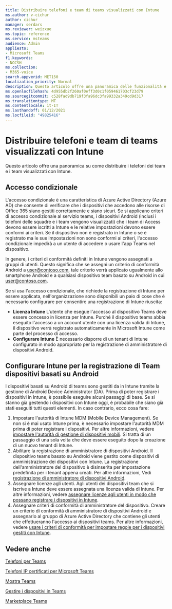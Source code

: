 ```yaml
---
title: Distribuire telefoni e team di teams visualizzati con Intune
ms.author: v-cichur
author: cichur
manager: serdars
ms.reviewer: weizxue
ms.topic: reference
ms.service: msteams
audience: Admin
appliesto:
- Microsoft Teams
f1.keywords:
- NOCSH
ms.collection:
- M365-voice
search.appverid: MET150
localization_priority: Normal
description: Questo articolo offre una panoramica delle funzionalità e delle caratteristiche supportate da Microsoft teams.
ms.openlocfilehash: 4d955db2f260af0eff3d0c1f059461703cf23d79
ms.sourcegitcommit: c528fad9db719f3fa96dc3fa99332a349cd9d317
ms.translationtype: MT
ms.contentlocale: it-IT
ms.lasthandoff: 01/12/2021
ms.locfileid: "49825416"
---
```

# <a name="deploy-teams-phones-and-teams-displays-using-intune"></a>Distribuire telefoni e team di teams visualizzati con Intune

Questo articolo offre una panoramica su come distribuire i telefoni dei team e i team visualizzati con Intune.

## <a name="conditional-access"></a>Accesso condizionale

L'accesso condizionale è una caratteristica di Azure Active Directory (Azure AD) che consente di verificare che i dispositivi che accedono alle risorse di Office 365 siano gestiti correttamente e siano sicuri.  Se si applicano criteri di accesso condizionale al servizio teams, i dispositivi Android (inclusi i telefoni delle squadre e i team vengono visualizzati) che i team di Access devono essere iscritti a Intune e le relative impostazioni devono essere conformi ai criteri.  Se il dispositivo non è registrato in Intune o se è registrato ma le sue impostazioni non sono conformi ai criteri, l'accesso condizionale impedirà a un utente di accedere o usare l'app Teams nel dispositivo.

In genere, i criteri di conformità definiti in Intune vengono assegnati a gruppi di utenti.  Questo significa che se assegni un criterio di conformità Android a user@contoso.com, tale criterio verrà applicato ugualmente allo smartphone Android e a qualsiasi dispositivo team basato su Android in cui user@contoso.com.

Se si usa l'accesso condizionale, che richiede la registrazione di Intune per essere applicata, nell'organizzazione sono disponibili un paio di cose che è necessario configurare per consentire una registrazione di Intune riuscita:

- **Licenza Intune** L'utente che esegue l'accesso al dispositivo Teams deve essere concesso in licenza per Intune.  Purché il dispositivo teams abbia eseguito l'accesso a un account utente con una licenza valida di Intune, il dispositivo verrà registrato automaticamente in Microsoft Intune come parte del processo di accesso.
- **Configurare Intune** È necessario disporre di un tenant di Intune configurato in modo appropriato per la registrazione di amministratore di dispositivi Android.

## <a name="configure-intune-to-enroll-teams-android-based-devices"></a>Configurare Intune per la registrazione di Team dispositivi basati su Android

I dispositivi basati su Android di teams sono gestiti da in Intune tramite la gestione di Android Device Administrator (DA). Prima di poter registrare i dispositivi in Intune, è possibile eseguire alcuni passaggi di base.  Se si stanno già gestendo i dispositivi con Intune oggi, è probabile che siano già stati eseguiti tutti questi elementi.  In caso contrario, ecco cosa fare:

1. Impostare l'autorità di Intune MDM (Mobile Device Management).  Se non si è mai usato Intune prima, è necessario impostare l'autorità MDM prima di poter registrare i dispositivi. Per altre informazioni, vedere [impostare l'autorità di gestione di dispositivi mobili](https://docs.microsoft.com/intune/fundamentals/mdm-authority-set).  Si tratta di un passaggio di una sola volta che deve essere eseguito dopo la creazione di un nuovo tenant di Intune.
2. Abilitare la registrazione di amministratore di dispositivi Android. Il dispositivo teams basato su Android viene gestito come dispositivi di amministrazione dei dispositivi con Intune.  La registrazione dell'amministratore del dispositivo è disinserita per impostazione predefinita per i tenant appena creati.  Per altre informazioni, Vedi [registrazione di amministratore di dispositivi Android](https://docs.microsoft.com/intune/enrollment/android-enroll-device-administrator).
3. Assegnare licenze agli utenti. Agli utenti dei dispositivi team che si iscrive a Intune deve essere assegnata una licenza valida di Intune. Per altre informazioni, vedere [assegnare licenze agli utenti in modo che possano registrare i dispositivi in Intune](https://docs.microsoft.com/intune/fundamentals/licenses-assign).
4. Assegnare criteri di conformità di amministratore del dispositivo.  Creare un criterio di conformità di amministratore di dispositivi Android e assegnarlo al gruppo di Azure Active Directory che contiene gli utenti che effettueranno l'accesso ai dispositivi teams. Per altre informazioni, vedere [usare i criteri di conformità per impostare regole per i dispositivi gestiti con Intune](https://docs.microsoft.com/mem/intune/protect/device-compliance-get-started).

## <a name="see-also"></a>Vedere anche

[Telefoni per Teams](phones-for-teams.md)

[Telefoni IP certificati per Microsoft Teams](teams-ip-phones.md)

[Mostra Teams](teams-displays.md)

[Gestire i dispositivi in Teams](device-management.md)

[Marketplace Teams](https://office.com/teamsdevices)
